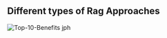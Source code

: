 ## Different types of Rag Approaches

![Top-10-Benefits jph](https://github.com/user-attachments/assets/06157f93-8180-4747-84d2-085a7cdd0152)
